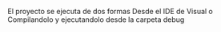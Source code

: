 El proyecto se ejecuta de dos formas
Desde el IDE de Visual o Compilandolo y ejecutandolo desde la carpeta debug
